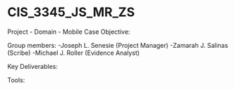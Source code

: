 # CIS_3345_JS_MR_ZS
Project - 
Domain - Mobile
Case Objective: 


Group members: 
-Joseph L. Senesie (Project Manager)
-Zamarah J. Salinas (Scribe)
-Michael J. Roller (Evidence Analyst)

Key Deliverables: 

Tools: 

